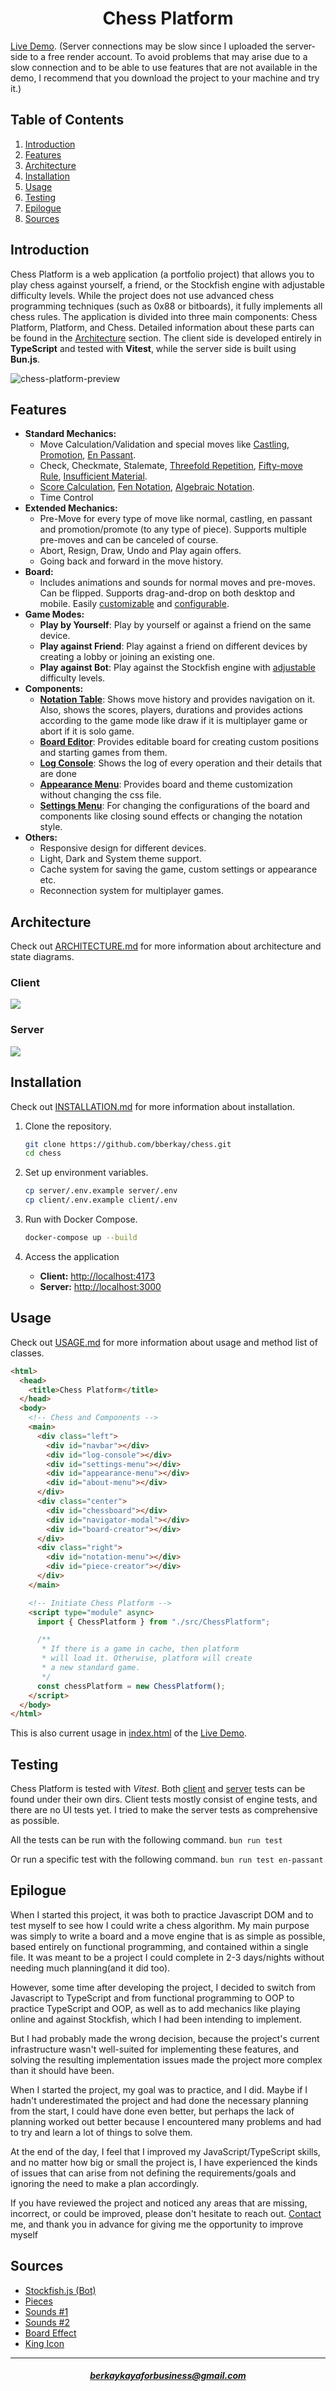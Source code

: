 <h1 align="center">Chess Platform</h1>

[Live Demo](https://chess-pearl-xi.vercel.app). (Server connections may be slow since I uploaded the server-side to a free render account. To avoid problems that may arise due to a slow connection and to be able to use features that are not available in the demo, I recommend that you download the project to your machine and try it.)

Table of Contents
-----------------

1.  [Introduction](#introduction)
2.  [Features](#features)
3.  [Architecture](#architecture)
4.  [Installation](#installation)
5.  [Usage](#usage)
6.  [Testing](#testing)
7.  [Epilogue](#epilogue)
8.  [Sources](#sources)

Introduction
------------

Chess Platform is a web application (a portfolio project) that allows you to play chess against yourself, a friend, or the Stockfish engine with adjustable difficulty levels. While the project does not use advanced chess programming techniques (such as 0x88 or bitboards), it fully implements all chess rules. The application is divided into three main components: Chess Platform, Platform, and Chess. Detailed information about these parts can be found in the [Architecture](#architecture) section. The client side is developed entirely in **TypeScript** and tested with **Vitest**, while the server side is built using **Bun.js**.

![chess-platform-preview](https://raw.githubusercontent.com/bberkay/chess/refs/heads/main/docs/chess-platform-preview.png)

Features
--------

*   **Standard Mechanics:**
    *   Move Calculation/Validation and special moves like [Castling](https://en.wikipedia.org/wiki/Castling), [Promotion](https://en.wikipedia.org/wiki/Promotion_(chess)), [En Passant](https://en.wikipedia.org/wiki/En_passant).
    *   Check, Checkmate, Stalemate, [Threefold Repetition](https://en.wikipedia.org/wiki/Threefold_repetition), [Fifty-move Rule](https://en.wikipedia.org/wiki/Fifty-move_rule), [Insufficient Material](https://support.chess.com/en/articles/8705277-what-does-insufficient-mating-material-mean).
    *   [Score Calculation](https://en.wikipedia.org/wiki/Chess_piece_relative_value), [Fen Notation](https://en.wikipedia.org/wiki/Forsyth%E2%80%93Edwards_Notation), [Algebraic Notation](https://en.wikipedia.org/wiki/Algebraic_notation_(chess)).
    *   Time Control
*   **Extended Mechanics:**
    *   Pre-Move for every type of move like normal, castling, en passant and promotion/promote (to any type of piece). Supports multiple pre-moves and can be canceled of course.
    *   Abort, Resign, Draw, Undo and Play again offers.
    *   Going back and forward in the move history.
*   **Board:**
    *   Includes animations and sounds for normal moves and pre-moves. Can be flipped. Supports drag-and-drop on both desktop and mobile. Easily [customizable](https://github.com/bberkay/chess/blob/main/client/public/css/chessboard.css) and [configurable](https://github.com/bberkay/chess/blob/main/client/src/Chess/Board/Types/index.ts).
*   **Game Modes:**
    *   **Play by Yourself**: Play by yourself or against a friend on the same device.
    *   **Play against Friend**: Play against a friend on different devices by creating a lobby or joining an existing one.
    *   **Play against Bot**: Play against the Stockfish engine with [adjustable](https://github.com/bberkay/chess/blob/main/client/src/Chess/Bot/index.ts) difficulty levels.
*   **Components:**
    *   [**Notation Table**](https://github.com/bberkay/chess/blob/main/client/src/Platform/Components/NotationMenu.ts): Shows move history and provides navigation on it. Also, shows the scores, players, durations and provides actions according to the game mode like draw if it is multiplayer game or abort if it is solo game.
    *   [**Board Editor**](https://github.com/bberkay/chess/blob/main/client/src/Platform/Components/BoardEditor.ts): Provides editable board for creating custom positions and starting games from them.
    *   [**Log Console**](https://github.com/bberkay/chess/blob/main/client/src/Platform/Components/NavbarComponents/LogConsole.ts): Shows the log of every operation and their details that are done
    *   [**Appearance Menu**](https://github.com/bberkay/chess/blob/main/client/src/Platform/Components/NavbarComponents/AppearanceMenu.ts): Provides board and theme customization without changing the css file.
    *   [**Settings Menu**](https://github.com/bberkay/chess/blob/main/client/src/Platform/Components/NavbarComponents/SettingsMenu.ts): For changing the configurations of the board and components like closing sound effects or changing the notation style.
*   **Others:**
    *   Responsive design for different devices.
    *   Light, Dark and System theme support.
    *   Cache system for saving the game, custom settings or appearance etc.
    *   Reconnection system for multiplayer games.

Architecture
------------

Check out [ARCHITECTURE.md](https://github.com/bberkay/chess/blob/main/docs/ARCHITECTURE.md) for more information about architecture and state diagrams.

### Client

![](https://raw.githubusercontent.com/bberkay/chess/refs/heads/main/docs/chess-platform-Client-Side-Architecture.png)

### Server

![](https://raw.githubusercontent.com/bberkay/chess/refs/heads/main/docs/chess-platform-Server-Side-Architecture.png)

Installation
------------

Check out [INSTALLATION.md](https://github.com/bberkay/chess/blob/main/docs/INSTALLATION.md) for more information about installation.

1. Clone the repository.
   ```bash
   git clone https://github.com/bberkay/chess.git
   cd chess
   ```

2. Set up environment variables.
   ```bash
   cp server/.env.example server/.env
   cp client/.env.example client/.env
   ```

3. Run with Docker Compose.
   ```bash
   docker-compose up --build
   ```

4. Access the application
   - **Client:** [http://localhost:4173](http://localhost:4173)
   - **Server:** [http://localhost:3000](http://localhost:3000)

Usage
-----

Check out [USAGE.md](https://github.com/bberkay/chess/blob/main/docs/USAGE.md) for more information about usage and method list of classes.

```html
<html>
  <head>
    <title>Chess Platform</title>
  </head>
  <body>
    <!-- Chess and Components -->
    <main>
      <div class="left">
        <div id="navbar"></div>
        <div id="log-console"></div>
        <div id="settings-menu"></div>
        <div id="appearance-menu"></div>
        <div id="about-menu"></div>
      </div>
      <div class="center">
        <div id="chessboard"></div>
        <div id="navigator-modal"></div>
        <div id="board-creator"></div>
      </div>
      <div class="right">
        <div id="notation-menu"></div>
        <div id="piece-creator"></div>
      </div>
    </main>

    <!-- Initiate Chess Platform -->
    <script type="module" async>
      import { ChessPlatform } from "./src/ChessPlatform";

      /**
       * If there is a game in cache, then platform
       * will load it. Otherwise, platform will create
       * a new standard game.
       */
      const chessPlatform = new ChessPlatform();
    </script>
  </body>
</html>
```
This is also current usage in [index.html](https://github.com/bberkay/chess/blob/main/client/index.html) of the [Live Demo](https://github.com/bberkay/chess/blob/main/README.md#chess-platform).

Testing
-------

Chess Platform is tested with _Vitest_. Both [client](https://github.com/bberkay/chess/tree/main/client/tests) and [server](https://github.com/bberkay/chess/tree/main/server/tests) tests can be found under their own dirs. Client tests mostly consist of engine tests, and there are no UI tests yet. I tried to make the server tests as comprehensive as possible.


All the tests can be run with the following command.
`bun run test`

Or run a specific test with the following command.
`bun run test en-passant`


Epilogue
--------

When I started this project, it was both to practice Javascript DOM and to test myself to see how I could write a chess algorithm. My main purpose was simply to write a board and a move engine that is as simple as possible, based entirely on functional programming, and contained within a single file. It was meant to be a project I could complete in 2-3 days/nights without needing much planning(and it did too).

However, some time after developing the project, I decided to switch from Javascript to TypeScript and from functional programming to OOP to practice TypeScript and OOP, as well as to add mechanics like playing online and against Stockfish, which I had been intending to implement.

But I had probably made the wrong decision, because the project's current infrastructure wasn't well-suited for implementing these features, and solving the resulting implementation issues made the project more complex than it should have been.

When I started the project, my goal was to practice, and I did. Maybe if I hadn't underestimated the project and had done the necessary planning from the start, I could have done even better, but perhaps the lack of planning worked out better because I encountered many problems and had to try and learn a lot of things to solve them.

At the end of the day, I feel that I improved my JavaScript/TypeScript skills, and no matter how big or small the project is, I have experienced the kinds of issues that can arise from not defining the requirements/goals and ignoring the need to make a plan accordingly.

If you have reviewed the project and noticed any areas that are missing, incorrect, or could be improved, please don't hesitate to reach out. [Contact](mailto:berkaykayaforbusiness@gmail.com) me, and thank you in advance for giving me the opportunity to improve myself

Sources
-------

*   [Stockfish.js (Bot)](https://github.com/lichess-org/stockfish.js)
*   [Pieces](https://github.com/lichess-org/lila/tree/master/public/piece/maestro)
*   [Sounds #1](https://github.com/lichess-org/lila/tree/master/public/sound/standard)
*   [Sounds #2](https://www.chess.com/forum/view/general/chessboard-sound-files)
*   [Board Effect](https://www.transparenttextures.com/)
*   [King Icon](https://commons.wikimedia.org/wiki/Category:SVG_chess_pieces)

* * *

<h5 align="center"><a href="mailto:berkaykayaforbusiness@gmail.com">berkaykayaforbusiness@gmail.com</a></h5>

